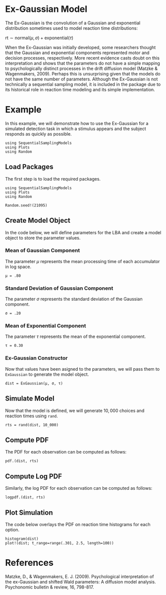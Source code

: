 # Ex-Gaussian Model

The Ex-Gaussian is the convolution of a Gaussian and exponential distribution sometimes used to model reaction time distributions:

$\mathrm{rt} \sim \mathrm{normal}(\mu,\sigma) + \mathrm{exponential}(\tau)$

When the Ex-Gaussian was initially developed, some researchers thought that the Gaussian and exponential components represented motor and decision processes, respectively. More recent evidence casts doubt on this interpretation and shows that the parameters do not have a simple mapping to psychologically distinct processes in the drift diffusion model (Matzke & Wagenmakers, 2009). Perhaps this is unsurprising given that the models do not have the same number of parameters. Although the Ex-Gaussian is not technically a sequential sampling model, it is included in the package due to its historical role in reaction time modeling and its simple implementation. 

# Example
In this example, we will demonstrate how to use the Ex-Gaussian for a simulated detection task in which a stimulus appears and the subject responds as quickly as possible.
```@setup ex_gaussian
using SequentialSamplingModels
using Plots 
using Random
```

## Load Packages
The first step is to load the required packages.

```@example ex_gaussian
using SequentialSamplingModels
using Plots 
using Random

Random.seed!(21095)
```
## Create Model Object
In the code below, we will define parameters for the LBA and create a model object to store the parameter values.

### Mean of Gaussian Component

The parameter $\mu$ represents the mean processing time of each accumulator in log space.

```@example ex_gaussian
μ = .80
```

### Standard Deviation of Gaussian Component

The parameter $\sigma$ represents the standard deviation of the Gaussian component.

```@example ex_gaussian
σ = .20
```
### Mean of Exponential Component
The parameter $\tau$ represents the mean of the exponential component.
```@example ex_gaussian
τ = 0.30
```
### Ex-Gaussian Constructor

Now that values have been asigned to the parameters, we will pass them to `ExGaussian` to generate the model object.

```@example ex_gaussian
dist = ExGaussian(μ, σ, τ)
```
## Simulate Model

Now that the model is defined, we will generate $10,000$ choices and reaction times using `rand`.

 ```@example ex_gaussian
rts = rand(dist, 10_000)
```
## Compute PDF
The PDF for each observation can be computed as follows:
 ```@example ex_gaussian
pdf.(dist, rts)
```

## Compute Log PDF
Similarly, the log PDF for each observation can be computed as follows:

 ```@example ex_gaussian
logpdf.(dist, rts)
```

## Plot Simulation
The code below overlays the PDF on reaction time histograms for each option.
 ```@example ex_gaussian
histogram(dist)
plot!(dist; t_range=range(.301, 2.5, length=100))
```
# References

Matzke, D., & Wagenmakers, E. J. (2009). Psychological interpretation of the ex-Gaussian and shifted Wald parameters: A diffusion model analysis. Psychonomic bulletin & review, 16, 798-817.